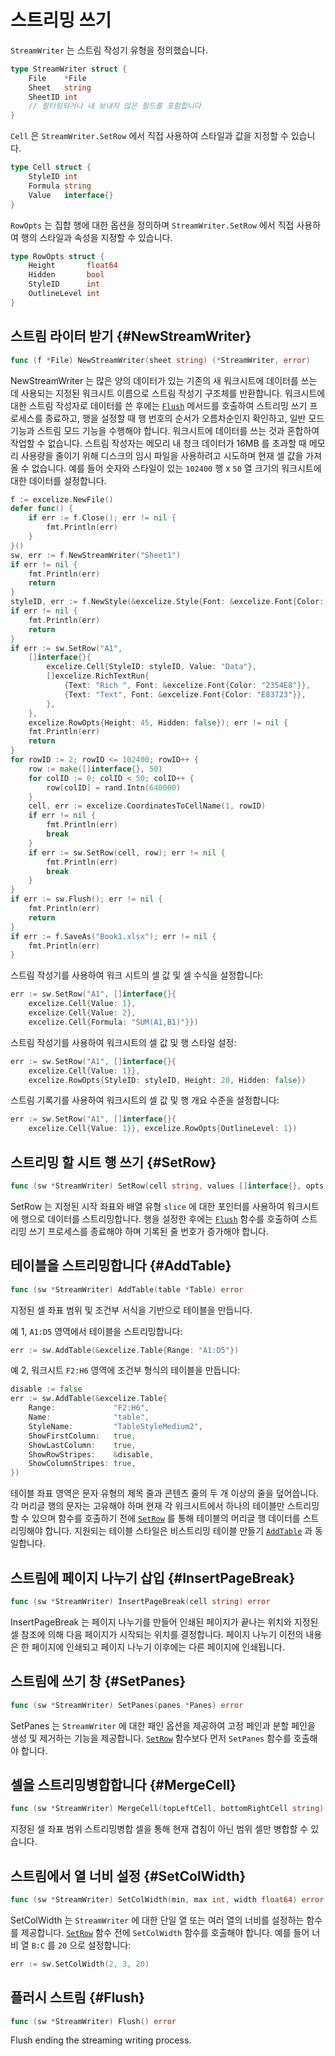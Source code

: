 # 스트리밍 쓰기

`StreamWriter` 는 스트림 작성기 유형을 정의했습니다.

```go
type StreamWriter struct {
    File    *File
    Sheet   string
    SheetID int
    // 필터링되거나 내 보내지 않은 필드를 포함합니다
}
```

`Cell` 은 `StreamWriter.SetRow` 에서 직접 사용하여 스타일과 값을 지정할 수 있습니다.

```go
type Cell struct {
    StyleID int
    Formula string
    Value   interface{}
}
```

`RowOpts` 는 집합 행에 대한 옵션을 정의하며 `StreamWriter.SetRow` 에서 직접 사용하여 행의 스타일과 속성을 지정할 수 있습니다.

```go
type RowOpts struct {
    Height       float64
    Hidden       bool
    StyleID      int
    OutlineLevel int
}
```

## 스트림 라이터 받기 {#NewStreamWriter}

```go
func (f *File) NewStreamWriter(sheet string) (*StreamWriter, error)
```

NewStreamWriter 는 많은 양의 데이터가 있는 기존의 새 워크시트에 데이터를 쓰는 데 사용되는 지정된 워크시트 이름으로 스트림 작성기 구조체를 반환합니다. 워크시트에 대한 스트림 작성자로 데이터를 쓴 후에는 [`Flush`](stream.md#Flush) 메서드를 호출하여 스트리밍 쓰기 프로세스를 종료하고, 행을 설정할 때 행 번호의 순서가 오름차순인지 확인하고, 일반 모드 기능과 스트림 모드 기능을 수행해야 합니다. 워크시트에 데이터를 쓰는 것과 혼합하여 작업할 수 없습니다. 스트림 작성자는 메모리 내 청크 데이터가 16MB 를 초과할 때 메모리 사용량을 줄이기 위해 디스크의 임시 파일을 사용하려고 시도하며 현재 셀 값을 가져올 수 없습니다. 예를 들어 숫자와 스타일이 있는 `102400` 행 x `50` 열 크기의 워크시트에 대한 데이터를 설정합니다.

```go
f := excelize.NewFile()
defer func() {
    if err := f.Close(); err != nil {
        fmt.Println(err)
    }
}()
sw, err := f.NewStreamWriter("Sheet1")
if err != nil {
    fmt.Println(err)
    return
}
styleID, err := f.NewStyle(&excelize.Style{Font: &excelize.Font{Color: "777777"}})
if err != nil {
    fmt.Println(err)
    return
}
if err := sw.SetRow("A1",
    []interface{}{
        excelize.Cell{StyleID: styleID, Value: "Data"},
        []excelize.RichTextRun{
            {Text: "Rich ", Font: &excelize.Font{Color: "2354E8"}},
            {Text: "Text", Font: &excelize.Font{Color: "E83723"}},
        },
    },
    excelize.RowOpts{Height: 45, Hidden: false}); err != nil {
    fmt.Println(err)
    return
}
for rowID := 2; rowID <= 102400; rowID++ {
    row := make([]interface{}, 50)
    for colID := 0; colID < 50; colID++ {
        row[colID] = rand.Intn(640000)
    }
    cell, err := excelize.CoordinatesToCellName(1, rowID)
    if err != nil {
        fmt.Println(err)
        break
    }
    if err := sw.SetRow(cell, row); err != nil {
        fmt.Println(err)
        break
    }
}
if err := sw.Flush(); err != nil {
    fmt.Println(err)
    return
}
if err := f.SaveAs("Book1.xlsx"); err != nil {
    fmt.Println(err)
}
```

스트림 작성기를 사용하여 워크 시트의 셀 값 및 셀 수식을 설정합니다:

```go
err := sw.SetRow("A1", []interface{}{
    excelize.Cell{Value: 1},
    excelize.Cell{Value: 2},
    excelize.Cell{Formula: "SUM(A1,B1)"}})
```

스트림 작성기를 사용하여 워크시트의 셀 값 및 행 스타일 설정:

```go
err := sw.SetRow("A1", []interface{}{
    excelize.Cell{Value: 1}},
    excelize.RowOpts{StyleID: styleID, Height: 20, Hidden: false})
```

스트림 기록기를 사용하여 워크시트의 셀 값 및 행 개요 수준을 설정합니다:

```go
err := sw.SetRow("A1", []interface{}{
    excelize.Cell{Value: 1}}, excelize.RowOpts{OutlineLevel: 1})
```

## 스트리밍 할 시트 행 쓰기 {#SetRow}

```go
func (sw *StreamWriter) SetRow(cell string, values []interface{}, opts ...RowOpts) error
```

SetRow 는 지정된 시작 좌표와 배열 유형 `slice` 에 대한 포인터를 사용하여 워크시트에 행으로 데이터를 스트리밍합니다. 행을 설정한 후에는 [`Flush`](stream.md#Flush) 함수를 호출하여 스트리밍 쓰기 프로세스를 종료해야 하며 기록된 줄 번호가 증가해야 합니다.

## 테이블을 스트리밍합니다 {#AddTable}

```go
func (sw *StreamWriter) AddTable(table *Table) error
```

지정된 셀 좌표 범위 및 조건부 서식을 기반으로 테이블을 만듭니다.

예 1, `A1:D5` 영역에서 테이블을 스트리밍합니다:

```go
err := sw.AddTable(&excelize.Table{Range: "A1:D5"})
```

예 2, 워크시트 `F2:H6` 영역에 조건부 형식의 테이블을 만듭니다:

```go
disable := false
err := sw.AddTable(&excelize.Table{
    Range:             "F2:H6",
    Name:              "table",
    StyleName:         "TableStyleMedium2",
    ShowFirstColumn:   true,
    ShowLastColumn:    true,
    ShowRowStripes:    &disable,
    ShowColumnStripes: true,
})
```

테이블 좌표 영역은 문자 유형의 제목 줄과 콘텐츠 줄의 두 개 이상의 줄을 덮어씁니다. 각 머리글 행의 문자는 고유해야 하며 현재 각 워크시트에서 하나의 테이블만 스트리밍할 수 있으며 함수를 호출하기 전에 [`SetRow`](stream.md#SetRow) 를 통해 테이블의 머리글 행 데이터를 스트리밍해야 합니다. 지원되는 테이블 스타일은 비스트리밍 테이블 만들기 [`AddTable`](utils.md#AddTable) 과 동일합니다.

## 스트림에 페이지 나누기 삽입 {#InsertPageBreak}

```go
func (sw *StreamWriter) InsertPageBreak(cell string) error
```

InsertPageBreak 는 페이지 나누기를 만들어 인쇄된 페이지가 끝나는 위치와 지정된 셀 참조에 의해 다음 페이지가 시작되는 위치를 결정합니다. 페이지 나누기 이전의 내용은 한 페이지에 인쇄되고 페이지 나누기 이후에는 다른 페이지에 인쇄됩니다.

## 스트림에 쓰기 창 {#SetPanes}

```go
func (sw *StreamWriter) SetPanes(panes *Panes) error
```

SetPanes 는 `StreamWriter` 에 대한 패인 옵션을 제공하여 고정 페인과 분할 페인을 생성 및 제거하는 기능을 제공합니다. [`SetRow`](stream.md#SetRow) 함수보다 먼저 `SetPanes` 함수를 호출해야 합니다.

## 셀을 스트리밍병합합니다 {#MergeCell}

```go
func (sw *StreamWriter) MergeCell(topLeftCell, bottomRightCell string) error
```

지정된 셀 좌표 범위 스트리밍병합 셀을 통해 현재 겹침이 아닌 범위 셀만 병합할 수 있습니다.

## 스트림에서 열 너비 설정 {#SetColWidth}

```go
func (sw *StreamWriter) SetColWidth(min, max int, width float64) error
```

SetColWidth 는 `StreamWriter` 에 대한 단일 열 또는 여러 열의 너비를 설정하는 함수를 제공합니다. [`SetRow`](stream.md#SetRow) 함수 전에 `SetColWidth` 함수를 호출해야 합니다. 예를 들어 너비 열 `B:C` 를 `20` 으로 설정합니다:

```go
err := sw.SetColWidth(2, 3, 20)
```

## 플러시 스트림 {#Flush}

```go
func (sw *StreamWriter) Flush() error
```

Flush ending the streaming writing process.

